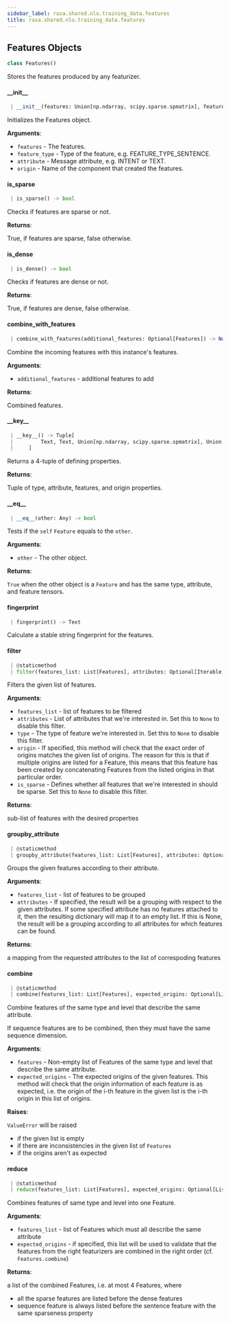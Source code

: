 ```yaml
---
sidebar_label: rasa.shared.nlu.training_data.features
title: rasa.shared.nlu.training_data.features
---
```

## Features Objects

```python
class Features()
```

Stores the features produced by any featurizer.

#### \_\_init\_\_

```python
 | __init__(features: Union[np.ndarray, scipy.sparse.spmatrix], feature_type: Text, attribute: Text, origin: Union[Text, List[Text]]) -> None
```

Initializes the Features object.

**Arguments**:

- `features` - The features.
- `feature_type` - Type of the feature, e.g. FEATURE_TYPE_SENTENCE.
- `attribute` - Message attribute, e.g. INTENT or TEXT.
- `origin` - Name of the component that created the features.

#### is\_sparse

```python
 | is_sparse() -> bool
```

Checks if features are sparse or not.

**Returns**:

  True, if features are sparse, false otherwise.

#### is\_dense

```python
 | is_dense() -> bool
```

Checks if features are dense or not.

**Returns**:

  True, if features are dense, false otherwise.

#### combine\_with\_features

```python
 | combine_with_features(additional_features: Optional[Features]) -> None
```

Combine the incoming features with this instance&#x27;s features.

**Arguments**:

- `additional_features` - additional features to add
  

**Returns**:

  Combined features.

#### \_\_key\_\_

```python
 | __key__() -> Tuple[
 |         Text, Text, Union[np.ndarray, scipy.sparse.spmatrix], Union[Text, List[Text]]
 |     ]
```

Returns a 4-tuple of defining properties.

**Returns**:

  Tuple of type, attribute, features, and origin properties.

#### \_\_eq\_\_

```python
 | __eq__(other: Any) -> bool
```

Tests if the `self` `Feature` equals to the `other`.

**Arguments**:

- `other` - The other object.
  

**Returns**:

  `True` when the other object is a `Feature` and has the same
  type, attribute, and feature tensors.

#### fingerprint

```python
 | fingerprint() -> Text
```

Calculate a stable string fingerprint for the features.

#### filter

```python
 | @staticmethod
 | filter(features_list: List[Features], attributes: Optional[Iterable[Text]] = None, type: Optional[Text] = None, origin: Optional[List[Text]] = None, is_sparse: Optional[bool] = None) -> List[Features]
```

Filters the given list of features.

**Arguments**:

- `features_list` - list of features to be filtered
- `attributes` - List of attributes that we&#x27;re interested in. Set this to `None`
  to disable this filter.
- `type` - The type of feature we&#x27;re interested in. Set this to `None`
  to disable this filter.
- `origin` - If specified, this method will check that the exact order of origins
  matches the given list of origins. The reason for this is that if
  multiple origins are listed for a Feature, this means that this feature
  has been created by concatenating Features from the listed origins in
  that particular order.
- `is_sparse` - Defines whether all features that we&#x27;re interested in should be
  sparse. Set this to `None` to disable this filter.
  

**Returns**:

  sub-list of features with the desired properties

#### groupby\_attribute

```python
 | @staticmethod
 | groupby_attribute(features_list: List[Features], attributes: Optional[Iterable[Text]] = None) -> Dict[Text, List[Features]]
```

Groups the given features according to their attribute.

**Arguments**:

- `features_list` - list of features to be grouped
- `attributes` - If specified, the result will be a grouping with respect to
  the given attributes. If some specified attribute has no features attached
  to it, then the resulting dictionary will map it to an empty list.
  If this is None, the result will be a grouping according to all attributes
  for which features can be found.
  

**Returns**:

  a mapping from the requested attributes to the list of correspoding
  features

#### combine

```python
 | @staticmethod
 | combine(features_list: List[Features], expected_origins: Optional[List[Text]] = None) -> Features
```

Combine features of the same type and level that describe the same attribute.

If sequence features are to be combined, then they must have the same
sequence dimension.

**Arguments**:

- `features` - Non-empty list of Features  of the same type and level that
  describe the same attribute.
- `expected_origins` - The expected origins of the given features. This method
  will check that the origin information of each feature is as expected, i.e.
  the origin of the i-th feature in the given list is the i-th origin
  in this list of origins.
  

**Raises**:

  `ValueError` will be raised
  - if the given list is empty
  - if there are inconsistencies in the given list of `Features`
  - if the origins aren&#x27;t as expected

#### reduce

```python
 | @staticmethod
 | reduce(features_list: List[Features], expected_origins: Optional[List[Text]] = None) -> List[Features]
```

Combines features of same type and level into one Feature.

**Arguments**:

- `features_list` - list of Features which must all describe the same attribute
- `expected_origins` - if specified, this list will be used to validate that
  the features from the right featurizers are combined in the right order
  (cf. `Features.combine`)
  

**Returns**:

  a list of the combined Features, i.e. at most 4 Features, where
  - all the sparse features are listed before the dense features
  - sequence feature is always listed before the sentence feature with the
  same sparseness property

